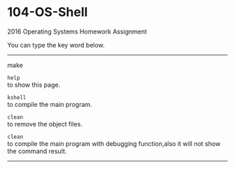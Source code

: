 # 104-OS-Shell
2016 Operating Systems Homework Assignment

You can type the key word below.

- - -

make

```help```  
to show this page.

```kshell```  
to compile the main program.

```clean```  
to remove the object files.

```clean```  
to compile the main program with debugging function,also it will not show the command result.

- - -

